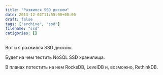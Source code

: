 ```yaml
---
title: "Разжился SSD диском"
date: 2013-12-02T11:55:00+00:00
draft: false
tags: ["archive", "ssd"]
filename: "ssd"
catigories: []
---
```


Вот и я разжился SSD диском.

<!-- ![SSD диск](./02.12.13+-+1) -->

Будет на чем тестить NoSQL SSD хранилища.

В планах потестить на нем RocksDB, LevelDB и, возможно, RethinkDB.

<!-- PS: а вот так он встал в мой ноут

![SSD в ноутбуке](./02.12.13+-+2)
 -->